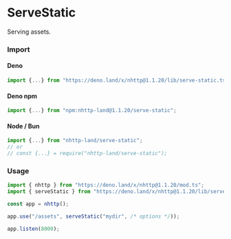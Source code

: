 # ServeStatic
Serving assets.

### Import
#### Deno
```ts
import {...} from "https://deno.land/x/nhttp@1.1.20/lib/serve-static.ts";
```
#### Deno npm
```ts
import {...} from "npm:nhttp-land@1.1.20/serve-static";
```
#### Node / Bun
```ts
import {...} from "nhttp-land/serve-static";
// or
// const {...} = require("nhttp-land/serve-static");
```

### Usage
```ts
import { nhttp } from "https://deno.land/x/nhttp@1.1.20/mod.ts";
import { serveStatic } from "https://deno.land/x/nhttp@1.1.20/lib/serve-static.ts";

const app = nhttp();

app.use("/assets", serveStatic("mydir", /* options */));

app.listen(8000);
```
